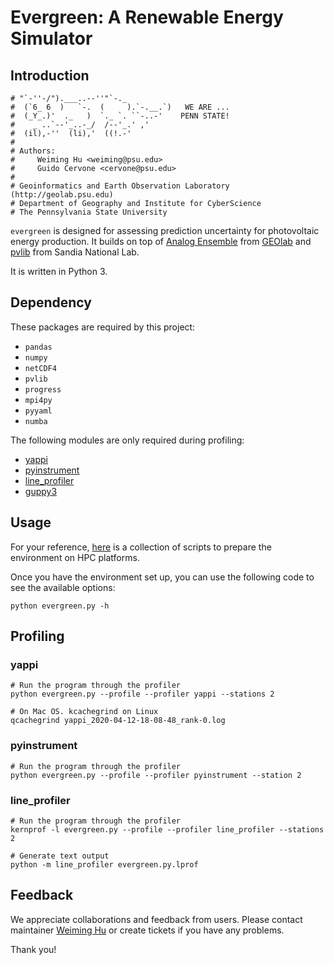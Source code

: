 # Evergreen: A Renewable Energy Simulator

## Introduction

```
# "`-''-/").___..--''"`-._
#  (`6_ 6  )   `-.  (     ).`-.__.`)   WE ARE ...
#  (_Y_.)'  ._   )  `._ `. ``-..-'    PENN STATE!
#    _ ..`--'_..-_/  /--'_.' ,'
#  (il),-''  (li),'  ((!.-'
# 
# Authors: 
#     Weiming Hu <weiming@psu.edu>
#     Guido Cervone <cervone@psu.edu>
#
# Geoinformatics and Earth Observation Laboratory (http://geolab.psu.edu)
# Department of Geography and Institute for CyberScience
# The Pennsylvania State University
```

`evergreen` is designed for assessing prediction uncertainty for photovoltaic energy production. It builds on top of [Analog Ensemble](https://weiming-hu.github.io/AnalogsEnsemble/) from [GEOlab](geoinf.psu.edu/) and [pvlib](https://pvlib-python.readthedocs.io/en/stable/) from Sandia National Lab.

It is written in Python 3.

## Dependency

These packages are required by this project:

- `pandas`
- `numpy`
- `netCDF4`
- `pvlib`
- `progress`
- `mpi4py`
- `pyyaml`
- `numba`

The following modules are only required during profiling:

- [yappi](https://pypi.org/project/yappi/)
- [pyinstrument](https://github.com/joerick/pyinstrument)
- [line_profiler](https://github.com/pyutils/line_profiler)
- [guppy3](https://github.com/zhuyifei1999/guppy3/)

## Usage

For your reference, [here](https://github.com/Weiming-Hu/RenewableSimulator/issues/2) is a collection of scripts to prepare the environment on HPC platforms.

Once you have the environment set up, you can use the following code to see the available options:

```shell script
python evergreen.py -h
```

## Profiling

### yappi

```shell script
# Run the program through the profiler
python evergreen.py --profile --profiler yappi --stations 2

# On Mac OS. kcachegrind on Linux
qcachegrind yappi_2020-04-12-18-08-48_rank-0.log
```

### pyinstrument

```shell script
# Run the program through the profiler
python evergreen.py --profile --profiler pyinstrument --station 2
```

### line_profiler

```shell script
# Run the program through the profiler
kernprof -l evergreen.py --profile --profiler line_profiler --stations 2

# Generate text output
python -m line_profiler evergreen.py.lprof
```

## Feedback

We appreciate collaborations and feedback from users. Please contact maintainer [Weiming Hu](http://weiming.ddns.net) or create tickets if you have any problems.

Thank you!

